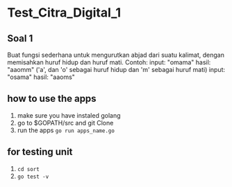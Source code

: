 # Test_Citra_Digital_1
## Soal 1
Buat fungsi sederhana untuk mengurutkan abjad dari suatu kalimat, dengan memisahkan huruf hidup dan huruf mati. Contoh:
input: "omama"   hasil: "aaomm" ('a', dan 'o' sebagai huruf hidup dan 'm' sebagai huruf mati)
input: "osama"   hasil: "aaoms"

## how to use the apps
1. make sure you have instaled golang
2. go to $GOPATH/src and git Clone
3. run the apps `go run apps_name.go`


## for testing unit
1. `cd sort`
2. `go test -v`
